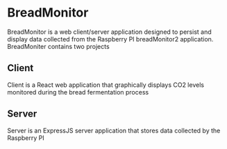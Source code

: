 # BreadMonitor

BreadMonitor is a web client/server application designed to persist and display data collected from the Raspberry PI breadMonitor2 application. BreadMoniter contains two projects

## Client
Client is a React web application that graphically displays CO2 levels monitored during the bread fermentation process

## Server
Server is an ExpressJS server application that stores data collected by the Raspberry PI
